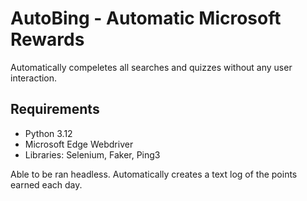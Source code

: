 # AutoBing - Automatic Microsoft Rewards
Automatically compeletes all searches and quizzes without any user interaction.
## Requirements
- Python 3.12
- Microsoft Edge Webdriver
- Libraries: Selenium, Faker, Ping3

Able to be ran headless.
Automatically creates a text log of the points earned each day.